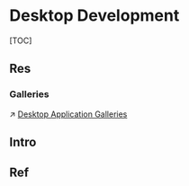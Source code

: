 # Desktop Development

[TOC]



## Res

### Galleries
↗ [Desktop Application Galleries](../../🏇%20Galleries/Desktop%20Application%20Galleries/Desktop%20Application%20Galleries.md)



## Intro


## Ref


